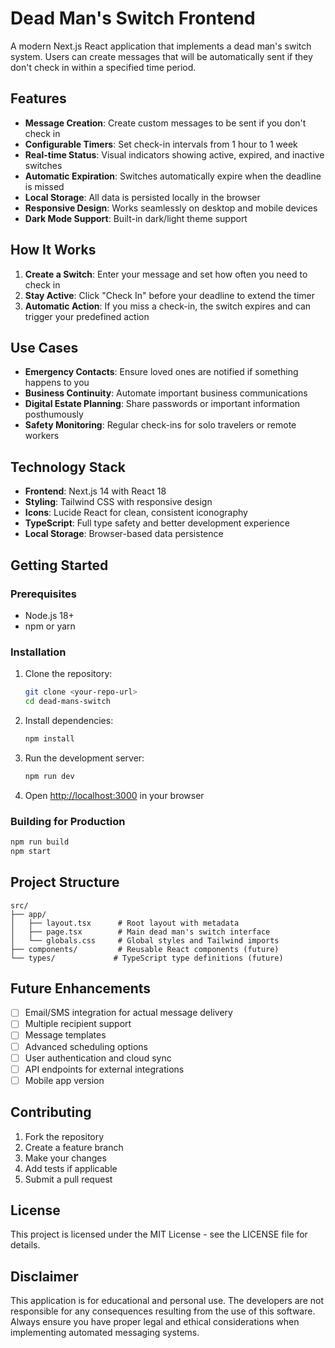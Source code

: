 # Dead Man's Switch Frontend

A modern Next.js React application that implements a dead man's switch system. Users can create messages that will be automatically sent if they don't check in within a specified time period.

## Features

- **Message Creation**: Create custom messages to be sent if you don't check in
- **Configurable Timers**: Set check-in intervals from 1 hour to 1 week
- **Real-time Status**: Visual indicators showing active, expired, and inactive switches
- **Automatic Expiration**: Switches automatically expire when the deadline is missed
- **Local Storage**: All data is persisted locally in the browser
- **Responsive Design**: Works seamlessly on desktop and mobile devices
- **Dark Mode Support**: Built-in dark/light theme support

## How It Works

1. **Create a Switch**: Enter your message and set how often you need to check in
2. **Stay Active**: Click "Check In" before your deadline to extend the timer
3. **Automatic Action**: If you miss a check-in, the switch expires and can trigger your predefined action

## Use Cases

- **Emergency Contacts**: Ensure loved ones are notified if something happens to you
- **Business Continuity**: Automate important business communications
- **Digital Estate Planning**: Share passwords or important information posthumously
- **Safety Monitoring**: Regular check-ins for solo travelers or remote workers

## Technology Stack

- **Frontend**: Next.js 14 with React 18
- **Styling**: Tailwind CSS with responsive design
- **Icons**: Lucide React for clean, consistent iconography
- **TypeScript**: Full type safety and better development experience
- **Local Storage**: Browser-based data persistence

## Getting Started

### Prerequisites

- Node.js 18+ 
- npm or yarn

### Installation

1. Clone the repository:
   ```bash
   git clone <your-repo-url>
   cd dead-mans-switch
   ```

2. Install dependencies:
   ```bash
   npm install
   ```

3. Run the development server:
   ```bash
   npm run dev
   ```

4. Open [http://localhost:3000](http://localhost:3000) in your browser

### Building for Production

```bash
npm run build
npm start
```

## Project Structure

```
src/
├── app/
│   ├── layout.tsx      # Root layout with metadata
│   ├── page.tsx        # Main dead man's switch interface
│   └── globals.css     # Global styles and Tailwind imports
├── components/         # Reusable React components (future)
└── types/             # TypeScript type definitions (future)
```

## Future Enhancements

- [ ] Email/SMS integration for actual message delivery
- [ ] Multiple recipient support
- [ ] Message templates
- [ ] Advanced scheduling options
- [ ] User authentication and cloud sync
- [ ] API endpoints for external integrations
- [ ] Mobile app version

## Contributing

1. Fork the repository
2. Create a feature branch
3. Make your changes
4. Add tests if applicable
5. Submit a pull request

## License

This project is licensed under the MIT License - see the LICENSE file for details.

## Disclaimer

This application is for educational and personal use. The developers are not responsible for any consequences resulting from the use of this software. Always ensure you have proper legal and ethical considerations when implementing automated messaging systems.
